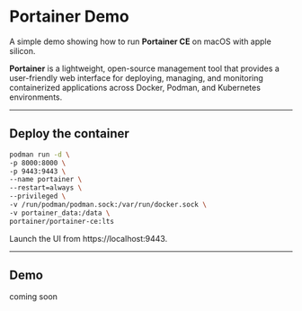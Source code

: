 # Portainer Demo

A simple demo showing how to run **Portainer CE** on macOS with apple silicon.

**Portainer** is a lightweight, open-source management tool that provides a user-friendly web interface for deploying, managing, and monitoring containerized applications across Docker, Podman, and Kubernetes environments. 

---

## Deploy the container

```bash
podman run -d \
-p 8000:8000 \
-p 9443:9443 \
--name portainer \
--restart=always \
--privileged \
-v /run/podman/podman.sock:/var/run/docker.sock \
-v portainer_data:/data \
portainer/portainer-ce:lts
```

Launch the UI from https://localhost:9443.

---

## Demo

coming soon